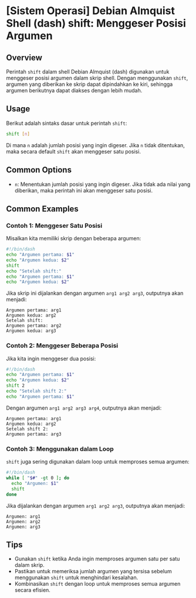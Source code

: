 # [Sistem Operasi] Debian Almquist Shell (dash) shift: Menggeser Posisi Argumen

## Overview
Perintah `shift` dalam shell Debian Almquist (dash) digunakan untuk menggeser posisi argumen dalam skrip shell. Dengan menggunakan `shift`, argumen yang diberikan ke skrip dapat dipindahkan ke kiri, sehingga argumen berikutnya dapat diakses dengan lebih mudah.

## Usage
Berikut adalah sintaks dasar untuk perintah `shift`:

```sh
shift [n]
```

Di mana `n` adalah jumlah posisi yang ingin digeser. Jika `n` tidak ditentukan, maka secara default `shift` akan menggeser satu posisi.

## Common Options
- `n`: Menentukan jumlah posisi yang ingin digeser. Jika tidak ada nilai yang diberikan, maka perintah ini akan menggeser satu posisi.

## Common Examples

### Contoh 1: Menggeser Satu Posisi
Misalkan kita memiliki skrip dengan beberapa argumen:

```sh
#!/bin/dash
echo "Argumen pertama: $1"
echo "Argumen kedua: $2"
shift
echo "Setelah shift:"
echo "Argumen pertama: $1"
echo "Argumen kedua: $2"
```

Jika skrip ini dijalankan dengan argumen `arg1 arg2 arg3`, outputnya akan menjadi:

```
Argumen pertama: arg1
Argumen kedua: arg2
Setelah shift:
Argumen pertama: arg2
Argumen kedua: arg3
```

### Contoh 2: Menggeser Beberapa Posisi
Jika kita ingin menggeser dua posisi:

```sh
#!/bin/dash
echo "Argumen pertama: $1"
echo "Argumen kedua: $2"
shift 2
echo "Setelah shift 2:"
echo "Argumen pertama: $1"
```

Dengan argumen `arg1 arg2 arg3 arg4`, outputnya akan menjadi:

```
Argumen pertama: arg1
Argumen kedua: arg2
Setelah shift 2:
Argumen pertama: arg3
```

### Contoh 3: Menggunakan dalam Loop
`shift` juga sering digunakan dalam loop untuk memproses semua argumen:

```sh
#!/bin/dash
while [ "$#" -gt 0 ]; do
  echo "Argumen: $1"
  shift
done
```

Jika dijalankan dengan argumen `arg1 arg2 arg3`, outputnya akan menjadi:

```
Argumen: arg1
Argumen: arg2
Argumen: arg3
```

## Tips
- Gunakan `shift` ketika Anda ingin memproses argumen satu per satu dalam skrip.
- Pastikan untuk memeriksa jumlah argumen yang tersisa sebelum menggunakan `shift` untuk menghindari kesalahan.
- Kombinasikan `shift` dengan loop untuk memproses semua argumen secara efisien.
